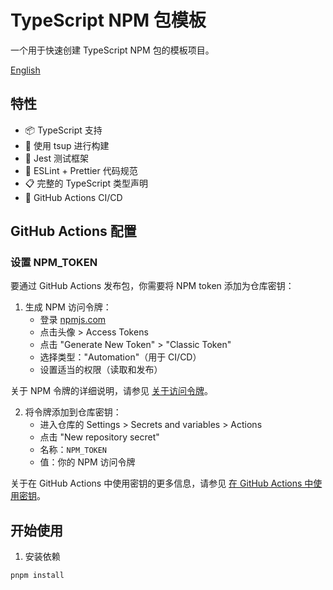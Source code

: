 # TypeScript NPM 包模板

一个用于快速创建 TypeScript NPM 包的模板项目。

[English](./README.md)

## 特性

- 📦 TypeScript 支持
- 🔨 使用 tsup 进行构建
- 🧪 Jest 测试框架
- 📝 ESLint + Prettier 代码规范
- 📋 完整的 TypeScript 类型声明
- 🚀 GitHub Actions CI/CD

## GitHub Actions 配置

### 设置 NPM_TOKEN

要通过 GitHub Actions 发布包，你需要将 NPM token 添加为仓库密钥：

1. 生成 NPM 访问令牌：
   - 登录 [npmjs.com](https://www.npmjs.com/)
   - 点击头像 > Access Tokens
   - 点击 "Generate New Token" > "Classic Token"
   - 选择类型："Automation"（用于 CI/CD）
   - 设置适当的权限（读取和发布）

关于 NPM 令牌的详细说明，请参见 [关于访问令牌](https://docs.npmjs.com/about-access-tokens)。

2. 将令牌添加到仓库密钥：
   - 进入仓库的 Settings > Secrets and variables > Actions
   - 点击 "New repository secret"
   - 名称：`NPM_TOKEN`
   - 值：你的 NPM 访问令牌

关于在 GitHub Actions 中使用密钥的更多信息，请参见 [在 GitHub Actions 中使用密钥](https://docs.github.com/en/actions/security-for-github-actions/security-guides/using-secrets-in-github-actions)。


## 开始使用

1. 安装依赖

```bash
pnpm install
```
